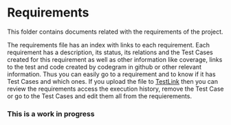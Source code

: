 # Requirements
This folder contains documents related with the requirements of the project. 

The requirements file has an index with links to each requirement. Each requirement has a  description, its status, its relations and the Test Cases created for this requirement as well as other information like coverage, links to the test and code created by codegram in github or other relevant information. Thus you can easily go to a requirement and to know if it has Test Cases and which ones. If you upload the file to [TestLink](http://testlink.org/) then you can review the requirements access the execution history, remove the Test Case or go to the Test Cases and edit them all from the requierements.


### This is a work in progress
